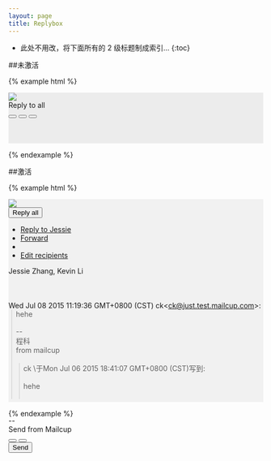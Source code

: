 ```yaml
---
layout: page
title: Replybox
---
```


* 此处不用改，将下面所有的 2 级标题制成索引...
{:toc}

##未激活

{% example html %}

<div style='height:100px;width:100%;background-color:#ececec'>
  <div class='mc-replybox'>
    <div class='mc-replysection mc-replybox-unactive'>
      <div class='mc-replybox-header'>
        <img class="mc-avatar-mid" src="https://avatar.tower.im/2458b7b4c2814259813404ce21749c2e"/>
        <div class="mc-replybox-placeholder">Reply to all</div>
        <div class='mc-replybox-header-right'>
          <button type="button" class="mc-button-nobg">
            <span class="mc-icon-reply"></span>
          </button>
          <button type="button" class="mc-button-nobg">
            <span class="mc-icon-reply-all"></span>
          </button>
          <button type="button" class="mc-button-nobg">
            <span class="mc-icon-forward"></span>
          </button>
        </div>
      </div>
    </div>

  </div>
</div>

{% endexample %}

##激活

{% example html %}

<div style='height:400px;width:100%;background-color:#f1f1f1'>
  <div class='mc-replybox'>
    <div class='mc-replysection'>
      <div class='mc-replybox-header'>
        <img class="mc-avatar-mid" src="https://avatar.tower.im/2458b7b4c2814259813404ce21749c2e"/>
        <div class="mc-replybox-header-info">
          <div class="btn-group mc-replybox-header-replystatus">
            <button type="button" class="btn btn-link dropdown-toggle" data-toggle="dropdown" aria-expanded="false">
              Reply all <span class="caret"></span>
            </button>
            <ul class="dropdown-menu" role="menu">
              <li><a href="#">Reply to Jessie</a></li>
              <li><a href="#">Forward</a></li>
              <li class="divider"></li>
              <li><a href="#">Edit recipients</a></li>
            </ul>
          </div>
          <div class='mc-replybox-header-recipients'>
            Jessie Zhang, Kevin Li
          </div>
        </div>
      </div>
      <div class='mc-replbox-body'>
        <div class='mc-replybox-editor' contenteditable="true">
          <br>
          <br>
          <br>
          <div class="gmail_quote">Wed Jul 08 2015 11:19:36 GMT+0800 (CST) ck<span dir="ltr">&lt;<a href="mailto:ck@just.test.mailcup.com" target="_blank">ck@just.test.mailcup.com</a>&gt;</span>:
            <br>
            <blockquote class="gmail_quote" style="margin:0 0 0 .8ex;border-left:1px #ccc solid;padding-left:1ex">
                <div dir="ltr">hehe
                    <br>
                    <br>
                    <div>--</div>
                    <div>程科</div>from mailcup
                    <br>
                    <br>
                    <blockquote id="quoteDetail" style="margin:0 0 0 .8ex;border-left:1px #ccc solid;padding-left:1ex" ng-show="show">
                        <div>ck
                            \<ck@just.test.mailcup.com\>于Mon Jul 06 2015 18:41:07 GMT+0800 (CST)写到:
                              <div>
                                  <br>hehe
                                  <br>
                                  <br>
                              </div>
                        </div>
                    </blockquote>
                </div>
            </blockquote>
          </div>
          <br><br>--<br>Send from Mailcup
        </div>
      </div>
      <div class='mc-modal-footer'>
        <div class='mc-modal-footer-left'>
          <button type="button" class="mc-button-nobg">
            <span class="mc-icon-text"></span>
          </button>
          <button type="button" class="mc-button-nobg">
            <span class="mc-icon-clip"></span>
          </button>
        </div>
        <div class='mc-modal-footer-right'>
          <button class='mc-button-primary'>Send</button>
        </div>
      </div>
    </div>
  </div>
</div>

{% endexample %}


